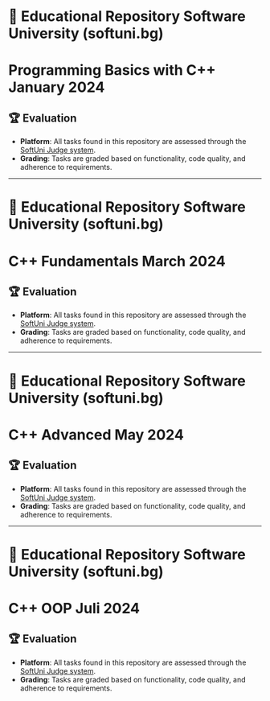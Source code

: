 # 📘 Educational Repository Software University (softuni.bg)
# Programming Basics with C++ January 2024


## 🏆 Evaluation

- **Platform**: All tasks found in this repository are assessed through the [SoftUni Judge system](https://judge.com).
- **Grading**: Tasks are graded based on functionality, code quality, and adherence to requirements.




-----------------------------------------------------------------------------------------------------------------------------------------------------------------------------------------------------

# 📘 Educational Repository Software University (softuni.bg)
# C++ Fundamentals March 2024




## 🏆 Evaluation

- **Platform**: All tasks found in this repository are assessed through the [SoftUni Judge system](https://judge.com).
- **Grading**: Tasks are graded based on functionality, code quality, and adherence to requirements.

------------------------------------------------------------------------------------------------------------------------------------------------------------------------------------------------------


# 📘 Educational Repository Software University (softuni.bg)
# C++ Advanced May 2024




## 🏆 Evaluation

- **Platform**: All tasks found in this repository are assessed through the [SoftUni Judge system](https://judge.com).
- **Grading**: Tasks are graded based on functionality, code quality, and adherence to requirements.

-------------------------------------------------------------------------------------------------------------------------------------------------------------------------------------------------------


# 📘 Educational Repository Software University (softuni.bg)
# C++ OOP Juli 2024




## 🏆 Evaluation

- **Platform**: All tasks found in this repository are assessed through the [SoftUni Judge system](https://judge.com).
- **Grading**: Tasks are graded based on functionality, code quality, and adherence to requirements.
